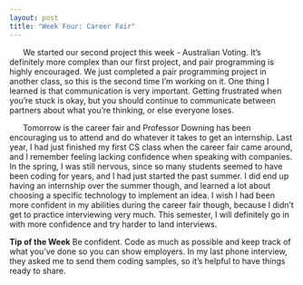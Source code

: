```yaml
---
layout: post
title: "Week Four: Career Fair"
---
```

&nbsp;&nbsp;&nbsp;&nbsp;&nbsp;&nbsp;We started our second project this week - Australian Voting.  It’s definitely more complex than our first project, and pair programming is highly encouraged.  We just completed a pair programming project in another class, so this is the second time I’m working on it.  One thing I learned is that communication is very important.  Getting frustrated when you’re stuck is okay, but you should continue to communicate between partners about what you’re thinking, or else everyone loses.

&nbsp;&nbsp;&nbsp;&nbsp;&nbsp;&nbsp;Tomorrow is the career fair and Professor Downing has been encouraging us to attend and do whatever it takes to get an internship. Last year, I had just finished my first CS class when the career fair came around, and I remember feeling lacking confidence when speaking with companies.  In the spring, I was still nervous, since so many students seemed to have been coding for years, and I had just started the past summer.  I did end up having an internship over the summer though, and learned a lot about choosing a specific technology to implement an idea. I wish I had been more confident in my abilities during the career fair though, because I didn’t get to practice interviewing very much.  This semester, I will definitely go in with more confidence and try harder to land interviews.

**Tip of the Week**
Be confident. Code as much as possible and keep track of what you’ve done so you can show employers.  In my last phone interview, they asked me to send them coding samples, so it’s helpful to have things ready to share.
